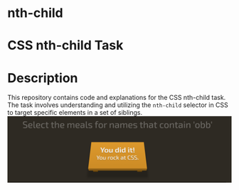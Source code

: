 # nth-child
# CSS nth-child Task
# Description
This repository contains code and explanations for the CSS nth-child task. The task involves understanding and utilizing the `nth-child` selector in CSS to target specific elements in a set of siblings.
![Example Image](image/css.png)

